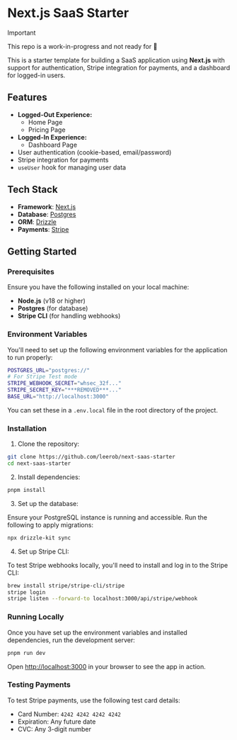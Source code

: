 # Next.js SaaS Starter

> [!IMPORTANT]  
> This repo is a work-in-progress and not ready for 👀

This is a starter template for building a SaaS application using **Next.js** with support for authentication, Stripe integration for payments, and a dashboard for logged-in users.

## Features

- **Logged-Out Experience:**
  - Home Page
  - Pricing Page
- **Logged-In Experience:**
  - Dashboard Page
- User authentication (cookie-based, email/password)
- Stripe integration for payments
- `useUser` hook for managing user data

## Tech Stack

- **Framework**: [Next.js](https://nextjs.org/)
- **Database**: [Postgres](https://www.postgresql.org/)
- **ORM**: [Drizzle](https://orm.drizzle.team/)
- **Payments**: [Stripe](https://stripe.com/)

## Getting Started

### Prerequisites

Ensure you have the following installed on your local machine:

- **Node.js** (v18 or higher)
- **Postgres** (for database)
- **Stripe CLI** (for handling webhooks)

### Environment Variables

You'll need to set up the following environment variables for the application to run properly:

```bash
POSTGRES_URL="postgres://"
# For Stripe Test mode
STRIPE_WEBHOOK_SECRET="whsec_32f..."
STRIPE_SECRET_KEY="***REMOVED***..."
BASE_URL="http://localhost:3000"
```

You can set these in a `.env.local` file in the root directory of the project.

### Installation

1. Clone the repository:

```bash
git clone https://github.com/leerob/next-saas-starter
cd next-saas-starter
```

2. Install dependencies:

```bash
pnpm install
```

3. Set up the database:

Ensure your PostgreSQL instance is running and accessible. Run the following to apply migrations:

```bash
npx drizzle-kit sync
```

4. Set up Stripe CLI:

To test Stripe webhooks locally, you'll need to install and log in to the Stripe CLI:

```bash
brew install stripe/stripe-cli/stripe
stripe login
stripe listen --forward-to localhost:3000/api/stripe/webhook
```

### Running Locally

Once you have set up the environment variables and installed dependencies, run the development server:

```bash
pnpm run dev
```

Open [http://localhost:3000](http://localhost:3000) in your browser to see the app in action.

### Testing Payments

To test Stripe payments, use the following test card details:

- Card Number: `4242 4242 4242 4242`
- Expiration: Any future date
- CVC: Any 3-digit number
